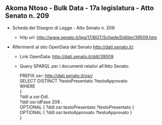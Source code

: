 ## Akoma Ntoso - Bulk Data - 17a legislatura - Atto Senato n. 209 ##

* Scheda del Disegno di Legge - Atto Senato n. 209:
	* http url: http://www.senato.it/leg/17/BGT/Schede/Ddliter/39509.htm

* Riferimenti al sito OpenData del Senato http://dati.senato.it/:
	* Link OpenData: http://dati.senato.it/ddl/39509
	* Query SPARQL per i documenti relativi all'Atto Senato:

        PREFIX osr: <http://dati.senato.it/osr/>  
		SELECT DISTINCT ?testoPresentato ?testoApprovato  
		WHERE  
		{  
		    ?ddl a osr:Ddl.  
		    ?ddl osr:idFase 209 .  
		    OPTIONAL { ?ddl osr:testoPresentato ?testoPresentato }  
		    OPTIONAL { ?ddl osr:testoApprovato ?testoApprovato }  
		}
		